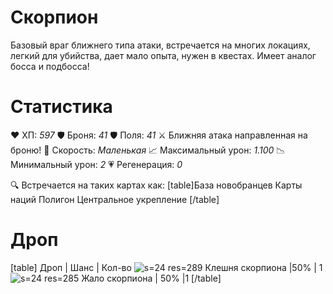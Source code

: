 # Скорпион
Базовый враг ближнего типа атаки, встречается на многих локациях, легкий для убийства, дает мало опыта, нужен в квестах. Имеет аналог босса и подбосса!
# Cтатистика
❤ ХП: *597*
🛡 Броня: *41*
🛡 Поля: *41*
⚔ Ближняя атака направленная на броню!
🏃 Скорость: *Маленькая*
📈 Максимальный урон: *1.100*
📉 Минимальный урон: *2*
💗 Регенерация: *0*

🔍 Встречается на таких картах как:
[table]База новобранцев
Карты наций
Полигон
Центральное укрепление
[/table]
# Дроп
[table] Дроп | Шанс | Кол-во
![s=24 res=289]() Клешня скорпиона |50% | 1
![s=24 res=285]() Жало скорпиона | 50% |1
[/table]